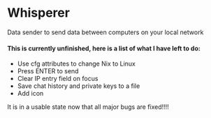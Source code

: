 # Whisperer
Data sender to send data between computers on your local network

#### This is currently unfinished, here is a list of what I have left to do:
- Use cfg attributes to change Nix to Linux
- Press ENTER to send
- Clear IP entry field on focus
- Save chat history and private keys to a file
- Add icon

It is in a usable state now that all major bugs are fixed!!!!